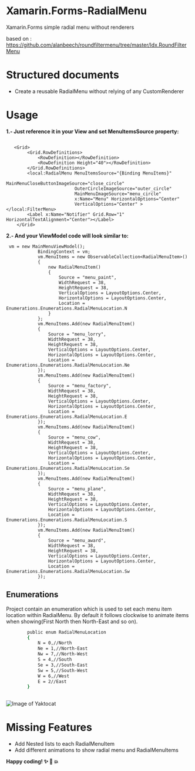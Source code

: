 # Xamarin.Forms-RadialMenu
Xamarin.Forms simple radial menu without renderers


based on :
https://github.com/alanbeech/roundfiltermenu/tree/master/Idx.RoundFilterMenu



# Structured documents
  - Create a reusable RadialMenu without relying of any CustomRenderer
 


# Usage
**1.- Just reference it in your View and set MenuItemsSource property:**
```

   <Grid>
        <Grid.RowDefinitions>
            <RowDefinition></RowDefinition>
            <RowDefinition Height="40"></RowDefinition>
        </Grid.RowDefinitions>
        <local:RadialMenu MenuItemsSource="{Binding MenuItems}" 
                          MainMenuCloseButtonImageSource="close_circle"  
                          OuterCircleImageSource="outer_circle" 
                          MainMenuImageSource="menu_circle"  
                          x:Name="Menu" HorizontalOptions="Center" 
                          VerticalOptions="Center" ></local:FilterMenu>
        <Label x:Name="Notifier" Grid.Row="1" HorizontalTextAlignment="Center"></Label>
    </Grid>
  ```  
    
    
**2.- And your ViewModel code will look similar to:**
```
 vm = new MainMenuViewModel();
            BindingContext = vm;
            vm.MenuItems = new ObservableCollection<RadialMenuItem>()
            {
                new RadialMenuItem()
                {
                    Source = "menu_paint",
                    WidthRequest = 38,
                    HeightRequest = 38,
                    VerticalOptions = LayoutOptions.Center,
                    HorizontalOptions = LayoutOptions.Center,
                    Location = Enumerations.Enumerations.RadialMenuLocation.N
                }
            };
            vm.MenuItems.Add(new RadialMenuItem()
            {
                Source = "menu_lorry",
                WidthRequest = 38,
                HeightRequest = 38,
                VerticalOptions = LayoutOptions.Center,
                HorizontalOptions = LayoutOptions.Center,
                Location = Enumerations.Enumerations.RadialMenuLocation.Ne
            });
            vm.MenuItems.Add(new RadialMenuItem()
            {
                Source = "menu_factory",
                WidthRequest = 38,
                HeightRequest = 38,
                VerticalOptions = LayoutOptions.Center,
                HorizontalOptions = LayoutOptions.Center,
                Location = Enumerations.Enumerations.RadialMenuLocation.E
            });
            vm.MenuItems.Add(new RadialMenuItem()
            {
                Source = "menu_cow",
                WidthRequest = 38,
                HeightRequest = 38,
                VerticalOptions = LayoutOptions.Center,
                HorizontalOptions = LayoutOptions.Center,
                Location = Enumerations.Enumerations.RadialMenuLocation.Se
            });
            vm.MenuItems.Add(new RadialMenuItem()
            {
                Source = "menu_plane",
                WidthRequest = 38,
                HeightRequest = 38,
                VerticalOptions = LayoutOptions.Center,
                HorizontalOptions = LayoutOptions.Center,
                Location = Enumerations.Enumerations.RadialMenuLocation.S
            });
            vm.MenuItems.Add(new RadialMenuItem()
            {
                Source = "menu_award",
                WidthRequest = 38,
                HeightRequest = 38,
                VerticalOptions = LayoutOptions.Center,
                HorizontalOptions = LayoutOptions.Center,
                Location = Enumerations.Enumerations.RadialMenuLocation.Sw
            });
```

## Enumerations
Project contain an enumeration which is used to set each menu item location within RadialMenu. 
By default it follows clockwise to animate items when showing(First North then North-East and so on).
```sh
        public enum RadialMenuLocation
        {
            N = 0,//North
            Ne = 1,//North-East
            Nw = 7,//North-West
            S = 4,//South
            Se = 3,//South-East
            Sw = 5,//South-West
            W = 6,//West
            E = 2//East
        }
        
```
 ![Image of Yaktocat](https://image.shutterstock.com/image-vector/wind-rose-cardinal-points-star-260nw-1011439111.jpg)


# Missing Features
- Add Nested lists to each RadialMenuItem
- Add different animations to show radial menu and RadialMenuItems




**Happy coding! :sparkles: :camel: :boom:**
